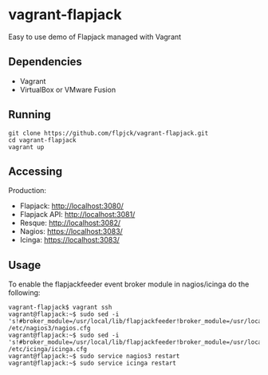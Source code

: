 vagrant-flapjack
================

Easy to use demo of Flapjack managed with Vagrant

Dependencies
------------

- Vagrant
- VirtualBox or VMware Fusion

Running
-------

```
git clone https://github.com/flpjck/vagrant-flapjack.git
cd vagrant-flapjack
vagrant up
```

Accessing
---------

Production:

- Flapjack: [http://localhost:3080/](http://localhost:3080/)
- Flapjack API: [http://localhost:3081/](http://localhost:3081/)
- Resque: [http://localhost:3082/](http://localhost:3082/)
- Nagios: [https://localhost:3083/](https://localhost:3084/nagios3/)
- Icinga: [https://localhost:3083/](https://localhost:3084/icinga/)

Usage
-----

To enable the flapjackfeeder event broker module in nagios/icinga do the following:

```
vagrant-flapjack$ vagrant ssh                                        
vagrant@flapjack:~$ sudo sed -i 's!#broker_module=/usr/local/lib/flapjackfeeder!broker_module=/usr/local/lib/flapjackfeeder!' /etc/nagios3/nagios.cfg 
vagrant@flapjack:~$ sudo sed -i 's!#broker_module=/usr/local/lib/flapjackfeeder!broker_module=/usr/local/lib/flapjackfeeder!' /etc/icinga/icinga.cfg  
vagrant@flapjack:~$ sudo service nagios3 restart
vagrant@flapjack:~$ sudo service icinga restart
```
